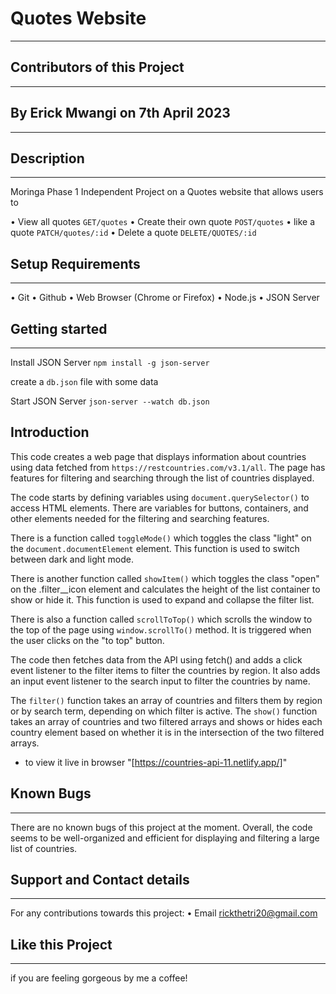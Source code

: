 # Quotes Website
___
## Contributors of this Project
___
## By Erick Mwangi on 7th April 2023
___
## Description
___

Moringa Phase 1 Independent Project on a Quotes website that allows users to 

  • View all quotes `GET/quotes`
  • Create their own quote `POST/quotes`
  • like a quote `PATCH/quotes/:id`
  • Delete a quote `DELETE/QUOTES/:id`

## Setup Requirements
___

  • Git
  • Github
  • Web Browser (Chrome or Firefox)
  • Node.js
  • JSON Server  
  
  ## Getting started
___

Install JSON Server
`npm install -g json-server`

create a `db.json` file with some data

Start JSON Server
`json-server --watch db.json`

## Introduction

 This code creates a web page that displays information about countries using data fetched from `https://restcountries.com/v3.1/all`. The page has features for filtering and searching through the list of countries displayed.

The code starts by defining variables using `document.querySelector()` to access HTML elements. There are variables for buttons, containers, and other elements needed for the filtering and searching features.

There is a function called `toggleMode()` which toggles the class "light" on the `document.documentElement` element. This function is used to switch between dark and light mode.

There is another function called `showItem()` which toggles the class "open" on the .filter__icon element and calculates the height of the list container to show or hide it. This function is used to expand and collapse the filter list.

There is also a function called `scrollToTop()` which scrolls the window to the top of the page using `window.scrollTo()` method. It is triggered when the user clicks on the "to top" button.

The code then fetches data from the API using fetch() and adds a click event listener to the filter items to filter the countries by region. It also adds an input event listener to the search input to filter the countries by name.

The `filter()` function takes an array of countries and filters them by region or by search term, depending on which filter is active. The `show()` function takes an array of countries and two filtered arrays and shows or hides each country element based on whether it is in the intersection of the two filtered arrays.

* to view it live  in browser "[https://countries-api-11.netlify.app/]"

## Known Bugs
___

There are no known bugs of this project at the moment.
Overall, the code seems to be well-organized and efficient for displaying and filtering a large list of countries.

## Support and Contact details
___

For any contributions towards this project:
  • Email rickthetri20@gmail.com
  
## Like this Project
___
if you are feeling gorgeous by me a coffee!
